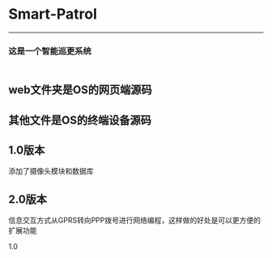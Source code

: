 # Smart-Patrol
-----------------------------------
### 这是一个智能巡更系统<br><br>
## web文件夹是OS的网页端源码<br>
## 其他文件是OS的终端设备源码<br>

## 1.0版本 ##

添加了摄像头模块和数据库

## 2.0版本 ##

信息交互方式从GPRS转向PPP拨号进行网络编程，这样做的好处是可以更方便的扩展功能


1.0
